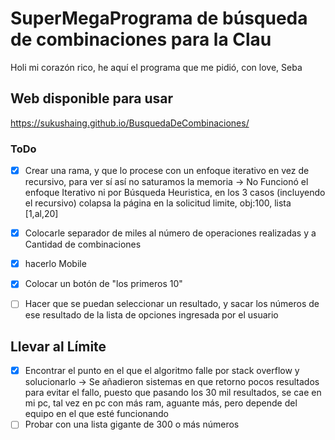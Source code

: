 # SuperMegaPrograma de búsqueda de combinaciones para la Clau

Holi mi corazón rico, he aquí el programa que me pidió, con love, Seba

## Web disponible para usar
https://sukushaing.github.io/BusquedaDeCombinaciones/

### ToDo
- [X] Crear una rama, y que lo procese con un enfoque iterativo en vez de recursivo, para ver sí así no saturamos la memoria
-> No Funcionó el enfoque Iterativo ni por Búsqueda Heuristica, en los 3 casos (incluyendo el recursivo) colapsa la página en la solicitud limite, obj:100, lista [1,al,20] 
- [X] Colocarle separador de miles al número de operaciones realizadas y a Cantidad de combinaciones 
- [X] hacerlo Mobile
- [X] Colocar un botón de "los primeros 10"
- [ ] Hacer que se puedan seleccionar un resultado, y sacar los números de ese resultado de la lista de opciones ingresada por el usuario


## Llevar al Límite
- [X] Encontrar el punto en el que el algoritmo falle por stack overflow y solucionarlo
-> Se añadieron sistemas en que retorno pocos resultados para evitar el fallo, puesto que pasando los 30 mil resultados, se cae en mi pc, tal vez en pc con más ram, aguante más, pero depende del equipo en el que esté funcionando
- [ ] Probar con una lista gigante de 300 o más números 